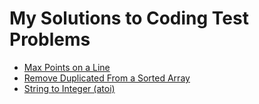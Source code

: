# My Solutions to Coding Test Problems

* [Max Points on a Line](MaxPoints.js)
* [Remove Duplicated From a Sorted Array](RemoveDuplicatesFromASortedArray.js)
* [String to Integer (atoi)](StringToInteger.js)
